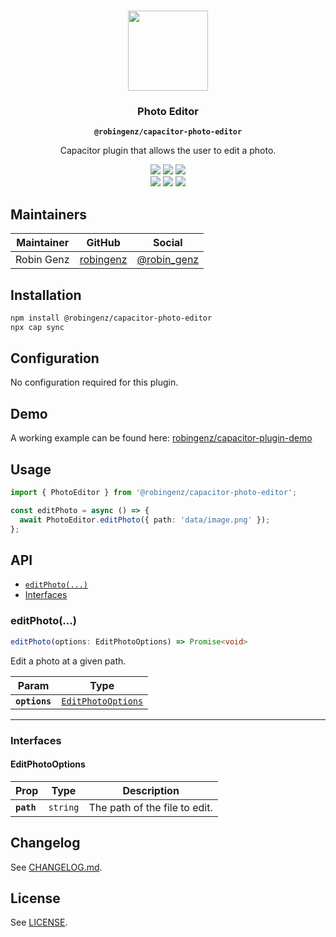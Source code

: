 <p align="center"><br><img src="https://user-images.githubusercontent.com/236501/85893648-1c92e880-b7a8-11ea-926d-95355b8175c7.png" width="128" height="128" /></p>
<h3 align="center">Photo Editor</h3>
<p align="center"><strong><code>@robingenz/capacitor-photo-editor</code></strong></p>
<p align="center">
  Capacitor plugin that allows the user to edit a photo. 
</p>

<p align="center">
  <img src="https://img.shields.io/maintenance/yes/2021?style=flat-square" />
  <a href="https://github.com/robingenz/capacitor-photo-editor/actions?query=workflow%3A%22CI%22"><img src="https://img.shields.io/github/workflow/status/robingenz/capacitor-photo-editor/CI/main?style=flat-square" /></a>
  <a href="https://www.npmjs.com/package/@robingenz/capacitor-photo-editor"><img src="https://img.shields.io/npm/l/@robingenz/capacitor-photo-editor?style=flat-square" /></a>
<br>
  <a href="https://www.npmjs.com/package/@robingenz/capacitor-photo-editor"><img src="https://img.shields.io/npm/dw/@robingenz/capacitor-photo-editor?style=flat-square" /></a>
  <a href="https://www.npmjs.com/package/@robingenz/capacitor-photo-editor"><img src="https://img.shields.io/npm/v/@robingenz/capacitor-photo-editor?style=flat-square" /></a>
<!-- ALL-CONTRIBUTORS-BADGE:START - Do not remove or modify this section -->
<a href="#contributors-"><img src="https://img.shields.io/badge/all%20contributors-1-orange?style=flat-square" /></a>
<!-- ALL-CONTRIBUTORS-BADGE:END -->
</p>

## Maintainers

| Maintainer | GitHub                                    | Social                                        |
| ---------- | ----------------------------------------- | --------------------------------------------- |
| Robin Genz | [robingenz](https://github.com/robingenz) | [@robin_genz](https://twitter.com/robin_genz) |

## Installation

```bash
npm install @robingenz/capacitor-photo-editor
npx cap sync
```

## Configuration

No configuration required for this plugin.

## Demo

A working example can be found here: [robingenz/capacitor-plugin-demo](https://github.com/robingenz/capacitor-plugin-demo)

## Usage

```typescript
import { PhotoEditor } from '@robingenz/capacitor-photo-editor';

const editPhoto = async () => {
  await PhotoEditor.editPhoto({ path: 'data/image.png' });
};
```

## API

<docgen-index>

* [`editPhoto(...)`](#editphoto)
* [Interfaces](#interfaces)

</docgen-index>

<docgen-api>
<!--Update the source file JSDoc comments and rerun docgen to update the docs below-->

### editPhoto(...)

```typescript
editPhoto(options: EditPhotoOptions) => Promise<void>
```

Edit a photo at a given path.

| Param         | Type                                                          |
| ------------- | ------------------------------------------------------------- |
| **`options`** | <code><a href="#editphotooptions">EditPhotoOptions</a></code> |

--------------------


### Interfaces


#### EditPhotoOptions

| Prop       | Type                | Description                   |
| ---------- | ------------------- | ----------------------------- |
| **`path`** | <code>string</code> | The path of the file to edit. |

</docgen-api>

## Changelog

See [CHANGELOG.md](https://github.com/robingenz/capacitor-photo-editor/blob/main/CHANGELOG.md).

## License

See [LICENSE](https://github.com/robingenz/capacitor-photo-editor/blob/main/LICENSE).
